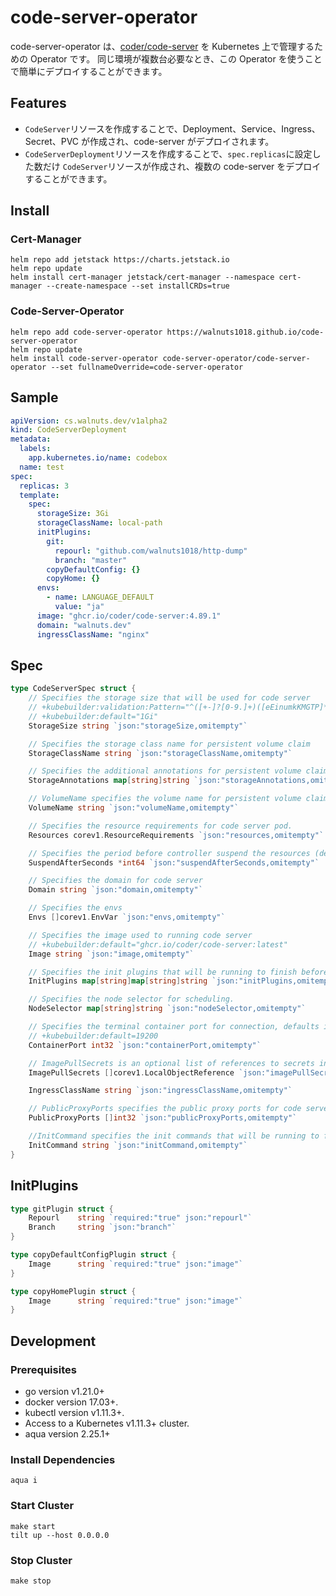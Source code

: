 # code-server-operator

code-server-operator は、[coder/code-server](https://github.com/coder/code-server) を Kubernetes 上で管理するための Operator です。
同じ環境が複数台必要なとき、この Operator を使うことで簡単にデプロイすることができます。

## Features

- `CodeServer`リソースを作成することで、Deployment、Service、Ingress、Secret、PVC が作成され、code-server がデプロイされます。
- `CodeServerDeployment`リソースを作成することで、`spec.replicas`に設定した数だけ `CodeServer`リソースが作成され、複数の code-server をデプロイすることができます。

## Install

### Cert-Manager

```shell
helm repo add jetstack https://charts.jetstack.io
helm repo update
helm install cert-manager jetstack/cert-manager --namespace cert-manager --create-namespace --set installCRDs=true
```

### Code-Server-Operator

```shell
helm repo add code-server-operator https://walnuts1018.github.io/code-server-operator
helm repo update
helm install code-server-operator code-server-operator/code-server-operator --set fullnameOverride=code-server-operator
```

## Sample

```yaml
apiVersion: cs.walnuts.dev/v1alpha2
kind: CodeServerDeployment
metadata:
  labels:
    app.kubernetes.io/name: codebox
  name: test
spec:
  replicas: 3
  template:
    spec:
      storageSize: 3Gi
      storageClassName: local-path
      initPlugins:
        git:
          repourl: "github.com/walnuts1018/http-dump"
          branch: "master"
        copyDefaultConfig: {}
        copyHome: {}
      envs:
        - name: LANGUAGE_DEFAULT
          value: "ja"
      image: "ghcr.io/coder/code-server:4.89.1"
      domain: "walnuts.dev"
      ingressClassName: "nginx"
```

## Spec

```go
type CodeServerSpec struct {
	// Specifies the storage size that will be used for code server
	// +kubebuilder:validation:Pattern="^([+-]?[0-9.]+)([eEinumkKMGTP]*[-+]?[0-9]*)$"
	// +kubebuilder:default="1Gi"
	StorageSize string `json:"storageSize,omitempty"`

	// Specifies the storage class name for persistent volume claim
	StorageClassName string `json:"storageClassName,omitempty"`

	// Specifies the additional annotations for persistent volume claim
	StorageAnnotations map[string]string `json:"storageAnnotations,omitempty"`

	// VolumeName specifies the volume name for persistent volume claim
	VolumeName string `json:"volumeName,omitempty"`

	// Specifies the resource requirements for code server pod.
	Resources corev1.ResourceRequirements `json:"resources,omitempty"`

	// Specifies the period before controller suspend the resources (delete all resources except data).
	SuspendAfterSeconds *int64 `json:"suspendAfterSeconds,omitempty"`

	// Specifies the domain for code server
	Domain string `json:"domain,omitempty"`

	// Specifies the envs
	Envs []corev1.EnvVar `json:"envs,omitempty"`

	// Specifies the image used to running code server
	// +kubebuilder:default="ghcr.io/coder/code-server:latest"
	Image string `json:"image,omitempty"`

	// Specifies the init plugins that will be running to finish before code server running.
	InitPlugins map[string]map[string]string `json:"initPlugins,omitempty"`

	// Specifies the node selector for scheduling.
	NodeSelector map[string]string `json:"nodeSelector,omitempty"`

	// Specifies the terminal container port for connection, defaults in 19200.
	// +kubebuilder:default=19200
	ContainerPort int32 `json:"containerPort,omitempty"`

	// ImagePullSecrets is an optional list of references to secrets in the same namespace to use for pulling any of the images used by this PodSpec.
	ImagePullSecrets []corev1.LocalObjectReference `json:"imagePullSecrets,omitempty"`

	IngressClassName string `json:"ingressClassName,omitempty"`

	// PublicProxyPorts specifies the public proxy ports for code server
	PublicProxyPorts []int32 `json:"publicProxyPorts,omitempty"`

	//InitCommand specifies the init commands that will be running to finish before code server running.
	InitCommand string `json:"initCommand,omitempty"`
}
```

## InitPlugins

```go
type gitPlugin struct {
	Repourl    string `required:"true" json:"repourl"`
	Branch     string `json:"branch"`
}
```

```go
type copyDefaultConfigPlugin struct {
	Image      string `required:"true" json:"image"`
}
```

```go
type copyHomePlugin struct {
    Image      string `required:"true" json:"image"`
}
```

## Development

### Prerequisites

- go version v1.21.0+
- docker version 17.03+.
- kubectl version v1.11.3+.
- Access to a Kubernetes v1.11.3+ cluster.
- aqua version 2.25.1+

### Install Dependencies

```shell
aqua i
```

### Start Cluster

```shell
make start
tilt up --host 0.0.0.0
```

### Stop Cluster

```shell
make stop
```

